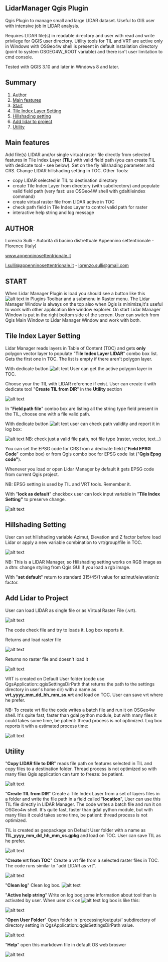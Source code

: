 ## LidarManager Qgis Plugin

Qgis Plugin to manage small and large LIDAR dataset. 
Useful to GIS user with intensive job in LIDAR analysis.

Requires LIDAR file(s) in readable directory and user with read and write privilege for QGIS user directory.
Utility tools for TIL and VRT are active only in Windows with OSGeo4w shell is present in default installation directory (point to system OSGEO4W_ROOT variable) and there isn't user limitation to cmd console.

Tested with QGIS 3.10 and later in Windows 8 and later.

## Summary
1. [Author](#autore)
2. [Main features](#fun_princ)
3. [Start](#start)
4. [Tile Index Layer Setting](#til_setting)
5. [Hillshading setting](#hlsd_setting)
6. [Add lidar to project](#add_lidar)
7. [Utility](#utility)

## Main features <a name="fun_princ"></a>

Add file(s) LIDAR and/or single virtual raster file directly from selected features in Tile Index Layer (**TIL**) with valid field path (you can create TIL with dedicate tool - see below). 
Set on the fly hillshading parameter and CRS. 
Change LIDAR hillshading setting in TOC.
Other Tools: 
  - copy LIDAR selected in TIL to destination directory
  - create Tile Index Layer from directory (with subdirectory) and populate valid field path (very fast: use OSGeo4W shell with gdaltileindex command)
  - create virtual raster file from LIDAR active in TOC
  - check path field in Tile Index Layer to control valid path for raster
  - interactive help string and log message

## AUTHOR <a name="autore"></a>

Lorenzo Sulli - Autorità di bacino distrettuale Appennino settentrionale - Florence (Italy)

www.appenninosettentrionale.it

l.sulli@appenninosettentrionale.it - lorenzo.sulli@gmail.com

## START <a name="start"></a>

 When Lidar Manager Plugin is load you should see a button like this ![alt text](./readme_image/fig4.JPG) in Plugins Toolbar and a submenu in Raster menu.
 The Lidar Manager Window is always on the top also when Qgis is minimize,it's useful to work with other application like window explorer. 
 On start Lidar Manager Window is put in the right bottom side of the screen.
 User can switch from Qgis Main Window to Lidar Manager Window and work with both.
 
##  Tile Index Layer Setting <a name="til_setting"></a>

Lidar Manager reads layers in Table of Content (TOC) and gets **only** polygon vector layer to populate "**Tile Index Layer LIDAR**" combo box list. Gets the first one in TOC. The list is empty if there aren't polygon layer. 

With dedicate button ![alt text](./readme_image/fig2.JPG) User can get the active polygon layer in TOC.

Choose your the TIL with LIDAR reference if exist. User can create it with dedicate tool "**Create TIL from DIR**" in the **Utility** section

![alt text](./readme_image/fig1.JPG)


In "**Field path file**" combo box are listing all the string type field present in the TIL, choose one with a file valid path.

With dedicate button ![alt text](./readme_image/fig5.JPG) user can check path validity and report it in log box:

![alt text](./readme_image/fig6.JPG)
NB: check just a valid file path, not file type (raster, vector, text...)

You can set the EPSG code for CRS from a dedicate field ("**Field EPSG Code**" combo box) or from Qgis combo box for EPSG code list ("**Qgis Epsg code"**).

Whenever you load or open Lidar Manager by default it gets EPSG code from current Qgis project.

NB: EPSG setting is used by TIL and VRT tools. Remember it.

With "**lock as default**" checkbox user can lock input variable in "**Tile Index Setting"**  to preserve change. 


![alt text](./readme_image/fig3.JPG)

##  Hillshading Setting
User can set hillshading variable Azimut, Elevation and Z factor before load Lidar or apply a new variable combination to vrt/group/file in TOC. 

![alt text](./readme_image/fig8b.JPG)

NB: This is a LIDAR Manager, so Hillshading setting works on RGB image as a dtm: change styling from Qgis GUI if you load a rgb image.

With "**set default**" return to standard 315/45/1 value for azimut/elevation/z factor. 


##  Add Lidar to Project <a name="add_lidar"></a>
User can load LIDAR as single file or as Virtual Raster File (.vrt).

![alt text](./readme_image/fig7.JPG)

The code check file and try to loads it. Log box reports it.

Returns and load raster file

![alt text](./readme_image/fig9a.JPG)

Returns no raster file and doesn't load it

![alt text](./readme_image/fig9b.JPG)

VRT is created on Default User folder (code use QgsApplication::qgisSettingsDirPath that returns the path to the settings directory in user's home dir) with a name as **vrt_yyyy_mm_dd_hh_mm_ss.vrt** and load on TOC. User can save vrt where he prefer.

NB: To create vrt file the code writes a batch file and run it on OSGeo4w shell. It's quite fast, faster than gdal python module, but with many files it could takes some time, be patient: thread process is not optimized. Log box reports it with a estimated process time:

![alt text](./readme_image/fig9c.JPG)

##  Utility <a name="Utility"></a>
"**Copy LIDAR file to DIR**" reads file path on features selected in TIL and copy files to a destination folder. Thread process is not optimized so with many files Qgis application can turn to freeze: be patient.

![alt text](./readme_image/fig10a.JPG)

"**Create TIL from DIR**" Create a Tile Index Layer from a set of layers files in a folder and write the file path in a field called "**location**", User can use this TIL file directly in LIDAR Manager. The code writes a batch file and run it on OSGeo4w shell. It's quite fast, faster than gdal python module, but with many files it could takes some time, be patient: thread process is not optimized.

TIL is created as geopackage on Default User folder with a name as **TIL_yyyy_mm_dd_hh_mm_ss.gpkg** and load on TOC. User can save TIL as he prefer.

![alt text](./readme_image/fig10b.JPG)

"**Create vrt from TOC**" Create a vrt file from a selected raster files in TOC. The code runs similar to "add LIDAR as vrt".

![alt text](./readme_image/fig10c.JPG)

"**Clean log**" Clean log box.
![alt text](./readme_image/fig10d.JPG)

"**Active help string**" Write on log box some information about tool than is activated by user. When user clik on ![alt text](./readme_image/fig2.JPG) log box is like this:

![alt text](./readme_image/fig10e.JPG)

"**Open User Folder**" Open folder in 'processing/outputs/' subdirectory of directory setting in QgsApplication::qgisSettingsDirPath value.

![alt text](./readme_image/fig10f.JPG)

"**Help**" open this markdown file in default OS web broswer

![alt text](./readme_image/fig10g.JPG)
